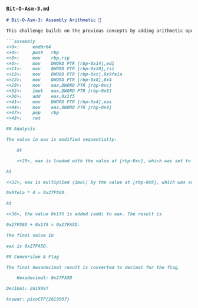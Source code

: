 
### `Bit-O-Asm-3.md`

```markdown
# Bit-O-Asm-3: Assembly Arithmetic 🧮

This challenge builds on the previous concepts by adding arithmetic operations: multiplication (**`imul`**) and addition (**`add`**).

```assembly
<+0>:     endbr64 
<+4>:     push   rbp
<+5>:     mov    rbp,rsp
<+8>:     mov    DWORD PTR [rbp-0x14],edi
<+11>:    mov    QWORD PTR [rbp-0x20],rsi
<+15>:    mov    DWORD PTR [rbp-0xc],0x9fe1a
<+22>:    mov    DWORD PTR [rbp-0x8],0x4
<+29>:    mov    eax,DWORD PTR [rbp-0xc]
<+32>:    imul   eax,DWORD PTR [rbp-0x8]
<+36>:    add    eax,0x1f5
<+41>:    mov    DWORD PTR [rbp-0x4],eax
<+44>:    mov    eax,DWORD PTR [rbp-0x4]
<+47>:    pop    rbp
<+48>:    ret

## Analysis

The value in eax is modified sequentially:

    At 

    <+29>, eax is loaded with the value at [rbp-0xc], which was set to 0x9fe1a at <+15>.

At 

<+32>, eax is multiplied (imul) by the value at [rbp-0x8], which was set to 4. The result is 

0x9fe1a * 4 = 0x27F868.

At 

<+36>, the value 0x1f5 is added (add) to eax. The result is 

0x27F868 + 0x1f5 = 0x27FA5D.

The final value in 

eax is 0x27FA5D.

## Conversion & Flag

The final hexadecimal result is converted to decimal for the flag.

    Hexadecimal: 0x27FA5D 

Decimal: 2619997 

Answer: picoCTF{2619997} 